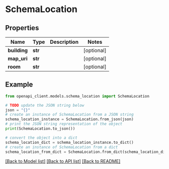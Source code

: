 # SchemaLocation


## Properties

Name | Type | Description | Notes
------------ | ------------- | ------------- | -------------
**building** | **str** |  | [optional] 
**map_uri** | **str** |  | [optional] 
**room** | **str** |  | [optional] 

## Example

```python
from openapi_client.models.schema_location import SchemaLocation

# TODO update the JSON string below
json = "{}"
# create an instance of SchemaLocation from a JSON string
schema_location_instance = SchemaLocation.from_json(json)
# print the JSON string representation of the object
print(SchemaLocation.to_json())

# convert the object into a dict
schema_location_dict = schema_location_instance.to_dict()
# create an instance of SchemaLocation from a dict
schema_location_from_dict = SchemaLocation.from_dict(schema_location_dict)
```
[[Back to Model list]](../README.md#documentation-for-models) [[Back to API list]](../README.md#documentation-for-api-endpoints) [[Back to README]](../README.md)


